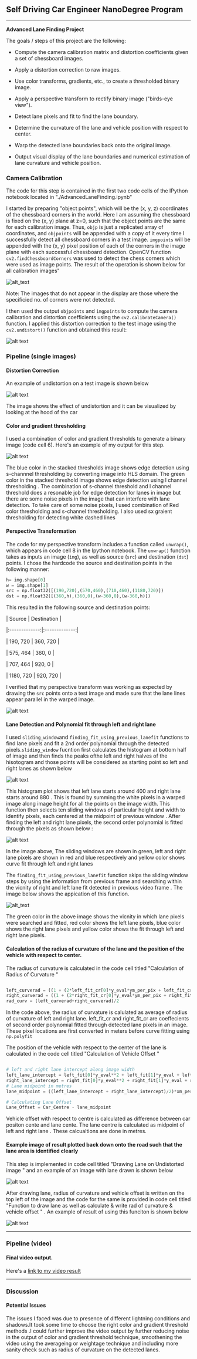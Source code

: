 

## Self Driving Car Engineer NanoDegree Program

---

**Advanced Lane Finding Project**

The goals / steps of this project are the following:

* Compute the camera calibration matrix and distortion coefficients given a set of chessboard images.

* Apply a distortion correction to raw images.

* Use color transforms, gradients, etc., to create a thresholded binary image.

* Apply a perspective transform to rectify binary image ("birds-eye view").

* Detect lane pixels and fit to find the lane boundary.

* Determine the curvature of the lane and vehicle position with respect to center.

* Warp the detected lane boundaries back onto the original image.

* Output visual display of the lane boundaries and numerical estimation of lane curvature and vehicle position.


[//]: # (Image References)


[image1]: ./output_images/CameraCalibration.png

[image2]: ./output_images/Color_and_gradient_thresholding.png

[image3]: ./output_images/Perspective_Transformation.png

[image4]: ./output_images/Undistortion.png

[image5]: ./output_images/Perspective_Transformation_Pipeline.png

[image6]: ./output_images/Sliding_Window_Lane_Detection.png

[image7]: ./output_images/Draw_Lane_On_Original_Image.png

[image8]: ./output_images/Sliding_Window_Histogram.png

[image9]: ./output_images/Draw_Radius_on_Original_Image.png

[image10]: ./output_images/ChessboardUndistortion.png

[image11]: ./output_images/Previous_Polyfit.png

[video1]: ./project_video_output.mp4


### Camera Calibration

The code for this step is contained in the first two code cells of the IPython notebook located in "./AdvancedLaneFinding.ipynb"  

I started by preparing "object points", which will be the (x, y, z) coordinates of the chessboard corners in the world. Here I am assuming the chessboard is fixed on the (x, y) plane at z=0, such that the object points are the same for each calibration image.  Thus, `objp` is just a replicated array of coordinates, and `objpoints` will be appended with a copy of it every time I successfully detect all chessboard corners in a test image.  `imgpoints` will be appended with the (x, y) pixel position of each of the corners in the image plane with each successful chessboard detection. OpenCV function `cv2.findChessboardCorners` was used to detect the chess corners which were used as image points. The result of the operation is shown below for all calibration images"

![alt_text][image1]

Note: The images that do not appear in the display are those where the specificied no. of corners were not detected.

I then used the output `objpoints` and `imgpoints` to compute the camera calibration and distortion coefficients using the `cv2.calibrateCamera()` function.  I applied this distortion correction to the test image using the `cv2.undistort()` function and obtained this result: 

![alt text][image10]


### Pipeline (single images)

#### Distortion Correction

An example of undistortion on a test image is shown below

![alt text][image4]

The image shows the effect of undistortion and it can be visualized by looking at the hood of the car

#### Color and gradient thresholding

I used a combination of color and gradient thresholds to generate a binary image (code cell 6).  Here's an example of my output for this step.

![alt text][image2]

The blue color in the stacked thresholds image shows edge detection using s-channnel thresholding by converting image into HLS domain. The green color in the stacked threshold image shows edge detection using l channel thresholding . The combination of s-channel threshold and l channel threshold does a resonable job for edge detection for lanes in image but there are some noise pixels in the image that can interfere with lane detection. To take care of some noise pixels, I used combination of Red color thresholding and s-channel thresholding. I also used sx graient thresholding for detecting white dashed lines

#### Perspective Transformation

The code for my perspective transform includes a function called `unwrap()`, which appears in code cell 8  in the Ipython notebook. The `unwrap()` function takes as inputs an image (`img`), as well as source (`src`) and destination (`dst`) points.  I chose the hardcode the source and destination points in the following manner:

```python
h= img.shape[0]
w = img.shape[1]
src = np.float32([(190,720),(570,460),(710,460),(1180,720)])
dst = np.float32([(360,h),(360,0),(w-360,0),(w-360,h)])
```

This resulted in the following source and destination points:


| Source        | Destination   | 

|:-------------:|:-------------:| 

| 190, 720      | 360, 720      | 

| 575, 464      | 360, 0        |

| 707, 464      | 920, 0        |

| 1180, 720     | 920, 720      |


I verified that my perspective transform was working as expected by drawing the `src` points onto a test image and made sure that the lane lines appear parallel in the warped image.

![alt text][image5]


####  Lane Detection and Polynomial fit through left and right lane

I used `sliding_window`and `finding_fit_using_previous_lanefit` functions to find lane pixels and fit a 2nd order polynomial through the detected pixels.`sliding_window` fucntion first calculates the histogram at bottom half of image and then finds the peaks ofthe left and right halves of the hisotogram and those points will be considered as starting point so left and right lanes as shown below

![alt text][image8]

This histogram plot shows that left lane starts around 400 and right lane starts around 880 . This is found by summing the white pixels in a warped image  along image height for all the points on the image width. This function then selects ten sliding windows of particular height and width to identify pixels, each centered at the midpoint of previous window . After finding the left and right lane pixels, the second order polynomial is fitted through the pixels as shown below :

![alt text][image6]

In the image above, The sliding windows are shown in green, left and right lane  pixels are shown in red and blue respectively and yellow color shows curve fit through left and right lanes

The `finding_fit_using_previous_lanefit` function skips  the sliding window steps by using the information from previous frame and searching within  the vicnity of right and left lane fit detected in previous video frame . The image below shows the appication of this function. 

![alt_text][image11]

The green color in the above image shows the vicnity in which lane pixels were searched and fitted, red color shows the left lane pixels, blue color shows the right lane pixels and yellow color shows the fit through left and right lane pixels.

#### Calculation of the radius of curvature of the lane and the position of the vehicle with respect to center.

The radius of curvature is calculated in the code cell titled "Calculation of Radius of Curvature "

```python

left_curverad = ((1 + (2*left_fit_cr[0]*y_eval*ym_per_pix + left_fit_cr[1])**2)**1.5) / np.absolute(2*left_fit_cr[0])
right_curverad = ((1 + (2*right_fit_cr[0]*y_eval*ym_per_pix + right_fit_cr[1])**2)**1.5) / np.absolute(2*right_fit_cr[0])
rad_curv = (left_curverad+right_curverad)/2

```
In the code above, the radius of curvature is calulated as average of radius of curvature of left and right lane. 
left_fit_cr and right_fit_cr are coeffecients of second order polynomial fitted through detected lane pixels in an image. These pixel locations are first converted in meters before curve fitting using `np.polyfit`

The position of the vehicle with respect to the center of the lane is calculated in the code cell titled "Calculation of Vehicle Offset "

```python

# left and right lane intercept along image width 
left_lane_intercept = left_fit[0]*y_eval**2 + left_fit[1]*y_eval + left_fit[2]
right_lane_intercept = right_fit[0]*y_eval**2 + right_fit[1]*y_eval + right_fit[2]
# Lane midpoint in metres
lane_midpoint = ((left_lane_intercept + right_lane_intercept)/2)*xm_per_pix

# Calculating Lane Offset
Lane_Offset = Car_Centre - lane_midpoint

```
Vehicle offset with respect to centre is calculated as difference between car positon cente and lane cente. The lane centre is calculated as midpoint of left and right lane . These calcualtions are done in metres.

#### Example image of result plotted back down onto the road such that the lane area is identified clearly

This step is implemented in code cell titled "Drawing Lane on Undistorted image " and an example of an image with lane drawn is shown below

![alt text][image7]

After drawing lane, radius of curvature and vehicle offset is written on the top left of the image and the code for the same is provided in code cell titled "Function to draw lane as well as calculate & write rad of curvature & vehicle offset " . An example of result of using this funciton is shown below

![alt text][image9]

---


### Pipeline (video)

#### Final video output.  

Here's a [link to my video result](./project_video_output.mp4)

---

### Discussion

#### Potential Issues

The issues I faced was due to presence of different lightning conditions and shadows.It took some time to choose the right color and gradient threshold methods .I could further improve the video output by  further reducing noise in the output of color and gradient threshold technique, smoothening the video using the averageing or weightage technique and including more sanity check such as radius of curvature on the detected lanes.

